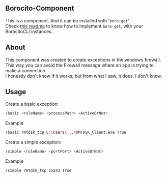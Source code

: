 ## Borocito-Component
This is a component. And it can be installed with '`boro-get`'.  
Check [this readme](https://github.com/Zhenboro/borocito-components/blob/dev/boro-get/README.md) to know how to implement `boro-get`, with your BorocitoCLI instances.  

## About
This component was created to create exceptions in the windows firewall. This way you can avoid the Firewall message where an app is trying to make a connection.  
I honestly don't know if it works, but from what I saw, it does. I don't know.  

## Usage
Create a basic exception:  
```sh
/basic <ruleName> <processPath> <ActiveOrNot>
```
Example  
```sh
/basic rmtdsk_tcp C:\Users\...\RMTDSK_Client.exe True
```

Create a simple exception:  
```sh
/simple <ruleName> <portPort> <ActiveOrNot>
```
Example  
```sh
/simple rmtdsk_tcp 15243 True
```